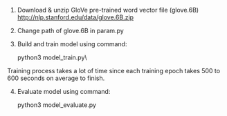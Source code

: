 1. Download & unzip GloVe pre-trained word vector file (glove.6B) http://nlp.stanford.edu/data/glove.6B.zip

2. Change path of glove.6B in param.py

3. Build and train model using command:

	python3 model_train.py\
    
  Training process takes a lot of time since each training epoch takes 500 to 600 seconds on average to finish.

4. Evaluate model using command:

	python3 model_evaluate.py
